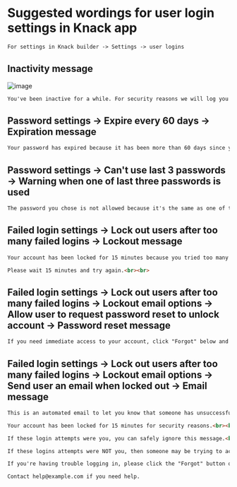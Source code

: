 # Suggested wordings for user login settings in Knack app
```html
For settings in Knack builder -> Settings -> user logins
```

## Inactivity message
![image](https://github.com/user-attachments/assets/5df1a6fe-bd80-488c-87a9-3f55f88658cf)

```html
You've been inactive for a while. For security reasons we will log you out soon. If you're still here click "remain logged in".
```

## Password settings -> Expire every 60 days -> Expiration message
```html
Your password has expired because it has been more than 60 days since you last changed it. Please reset your password.
```

## Password settings -> Can't use last 3 passwords -> Warning when one of last three passwords is used
```html
The password you chose is not allowed because it's the same as one of the last 3 passwords you have used.<br><br>Please choose a password that you haven't used recently.
```

## Failed login settings -> Lock out users after too many failed logins -> Lockout message
```html
Your account has been locked for 15 minutes because you tried too many times to login with the wrong email and/or password.<br><br>

Please wait 15 minutes and try again.<br><br>
```

## Failed login settings -> Lock out users after too many failed logins -> Lockout email options -> Allow user to request password reset to unlock account -> Password reset message
```html
If you need immediate access to your account, click "Forgot" below and follow the instructions to recover your password.
```

## Failed login settings -> Lock out users after too many failed logins -> Lockout email options -> Send user an email when locked out -> Email message
```html
This is an automated email to let you know that someone has unsuccessfully tried to login to your account at INSERT YOUR APP NAME HERE more than 3 times in the last 15 minutes. <br><br>

Your account has been locked for 15 minutes for security reasons.<br><br>

If these login attempts were you, you can safely ignore this message.<br><br>

If these logins attempts were NOT you, then someone may be trying to access your account. Please contact help@example.com as soon as possible to report the issue.<br><br>

If you're having trouble logging in, please click the "Forgot" button on the login page to reset your password. <br><br>

Contact help@example.com if you need help.
```
